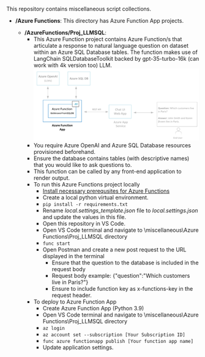 This repository contains miscellaneous script collections.

- <b>/Azure Functions</b>: This directory has Azure Function App projects. 

    - <b>/AzureFunctions/Proj_LLMSQL</b>: 
        - This Azure Function project contains Azure Function/s that articulate a response to natural language question on dataset within an Azure SQL Database tables. The function makes use of LangChain SQLDatabaseToolkit backed by gpt-35-turbo-16k (can work with 4k version too) LLM.
        ![](images/GetAnswersFromSQLDB.png)
        - You require Azure OpenAI and Azure SQL Database resources provisioned beforehand.
        - Ensure the database contains tables (with descriptive names) that you would like to ask questions to.
        - This function can be called by any front-end application to render output.
        - To run this Azure Functions project locally
            - [Install necessary prerequsites for Azure Functions](https://learn.microsoft.com/en-us/azure/azure-functions/create-first-function-cli-python?tabs=bash%2Cazure-cli&pivots=python-mode-configuration)
            - Create a local python virtual environment.
            - ```pip install -r requirements.txt```
            - Rename _local.settings_template.json_ file to _local.settings.json_ and update the values in this file.
            - Open this repository in VS Code.
            - Open VS Code terminal and navigate to \miscellaneous\Azure Functions\Proj_LLMSQL directory
            - ```func start```
            - Open Postman and create a new post request to the URL displayed in the terminal
                - Ensure that the question to the database is included in the request body
                - Request body example: {"question":"Which customers live in Paris?"}
                - Ensure to include function key as x-functions-key in the request header.
        - To deploy to Azure Function App
            - Create Azure Function App (Python 3.9)
            - Open VS Code terminal and navigate to \miscellaneous\Azure Functions\Proj_LLMSQL directory
            - ```az login```
            - ```az account set --subscription [Your Subscription ID]```
            - ```func azure functionapp publish [Your function app name]```
            - Update application settings.